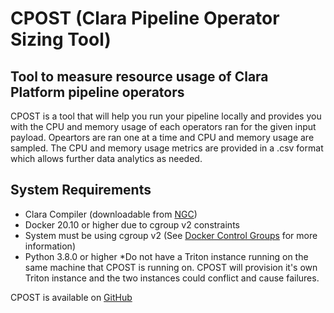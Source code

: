# CPOST (Clara Pipeline Operator Sizing Tool)
## Tool to measure resource usage of Clara Platform pipeline operators

CPOST is a tool that will help you run your pipeline locally and provides you with the CPU and memory usage of each operators ran for the given input payload. Opeartors are ran one at a time and CPU and memory usage are sampled. The CPU and memory usage metrics are provided in a .csv format which allows further data analytics as needed.

##  System Requirements
* Clara Compiler (downloadable from [NGC](https://ngc.nvidia.com/catalog/resources/nvidia:clara:clara_cli))
* Docker 20.10 or higher due to cgroup v2 constraints
* System must be using cgroup v2 (See [Docker Control Groups](https://docs.docker.com/config/containers/runmetrics/#control-groups) for more information)
* Python 3.8.0 or higher
*Do not have a Triton instance running on the same machine that CPOST is running on. CPOST will provision it's own Triton instance and the two instances could conflict and cause failures.

CPOST is available on [GitHub](https://github.com/NVIDIA/clara-pipeline-operator-sizing-tool)